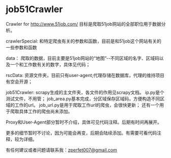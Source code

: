 # job51Crawler
Crawler for http://www.51job.com/
目标是爬取51job网站的全部职位用于数据分析。

crawlerSpecial:
和特定爬虫有关的参数和函数，目前是和51job这个网站有关的一些参数和函数

data：
爬取的数据，目前主要是51job网站的“地图”--不同区域的名字、区域码以及一个和工作数有关的数字，具体见代码；

rscData:
资源文件夹，目前只有user-agent;代理存储在数据库，代理的维持项目有空会开源；

job51Crawler:
scrapy生成的主文件夹，各文件的作用见scrapy文档。
ip.py是个测试文件，不用管；
job_area.py基本完成，分区域保存区域码，方便构造不同区域的工作的url。
job_url.py是用于爬取工作url的爬虫，会很快更新；
还有一个用于爬取具体工作的爬虫尚未添加。

Proxy和User-Agent部分暂时不介绍，具体可见代码注释。后期有时间再展开。

更多的细节暂时不讨论，因为可能会再变，后期会陆续添加。有需要可看代码注释，较为详细。

有任何建议或者问题请联系我：zperfet007@gmail.com

